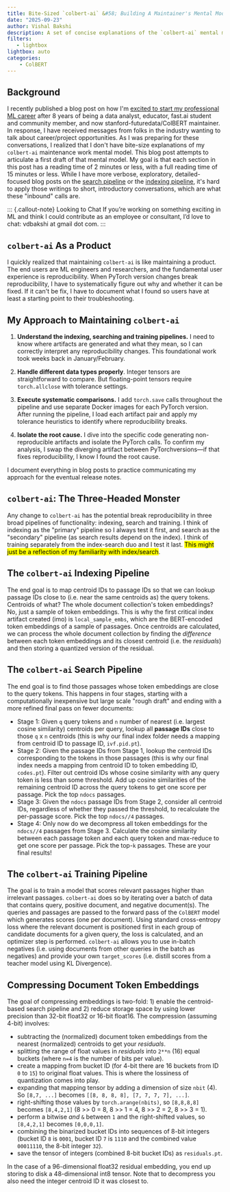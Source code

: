 ```yaml
---
title: Bite-Sized `colbert-ai` &#58; Building A Maintainer's Mental Model
date: "2025-09-23"
author: Vishal Bakshi
description: A set of concise explanations of the `colbert-ai` mental model I keep in mind while doing maintenance work. 
filters:
   - lightbox
lightbox: auto
categories:
    - ColBERT
---
```


## Background

I recently published a blog post on how I'm [excited to start my professional ML career](https://vishalbakshi.github.io/blog/posts/2025-09-18-career/) after 8 years of being a data analyst, educator, fast.ai student and community member, and now stanford-futuredata/ColBERT maintainer. In response, I have received messages from folks in the industry wanting to talk about career/project opportunities. As I was preparing for these conversations, I realized that I don't have bite-size explanations of my `colbert-ai` maintenance work mental model. This blog post attempts to articulate a first draft of that mental model. My goal is that each section in this post has a reading time of 2 minutes or less, with a full reading time of 15 minutes or less. While I have more verbose, exploratory, detailed-focused blog posts on the [search pipeline](https://vishalbakshi.github.io/blog/posts/2024-12-24-PLAID-ColBERTv2-scoring-pipeline/) or the [indexing pipeline](https://vishalbakshi.github.io/blog/posts/2025-03-12-RAGatouille-ColBERT-Indexing-Deep-Dive/), it's hard to apply those writings to short, introductory conversations, which are what these "inbound" calls are.

::: {.callout-note}
Looking to Chat
If you’re working on something exciting in ML and think I could contribute as an employee or consultant, I’d love to chat: vdbakshi at gmail dot com.
:::

## `colbert-ai` As a Product

I quickly realized that maintaining `colbert-ai` is like maintaining a product. The end users are ML engineers and researchers, and the fundamental user experience is reproducibility. When PyTorch version changes break reproducibility, I have to systematically figure out why and whether it can be fixed. If it can't be fix, I have to document what I found so users have at least a starting point to their troubleshooting.

## My Approach to Maintaining `colbert-ai`

1. **Understand the indexing, searching and training pipelines.** I need to know where artifacts are generated and what they mean, so I can correctly interpret any reproducibility changes. This foundational work took weeks back in January/February.

2. **Handle different data types properly**. Integer tensors are straightforward to compare. But floating-point tensors require `torch.allclose` with tolerance settings. 

3. **Execute systematic comparisons.** I add `torch.save` calls throughout the pipeline and use separate Docker images for each PyTorch version. After running the pipeline, I load each artifact pair and apply my tolerance heuristics to identify where reproducibility breaks.

4. **Isolate the root cause.** I dive into the specific code generating non-reproducible artifacts and isolate the PyTorch calls. To confirm my analysis, I swap the diverging artifact between PyTorchversions—if that fixes reproducibility, I know I found the root cause. 

I document everything in blog posts to practice communicating my approach for the eventual release notes.


## `colbert-ai`: The Three-Headed Monster

Any change to `colbert-ai` has the potential break reproducibility in three broad pipelines of functionality: indexing, search and training. I think of indexing as the "primary" pipeline so I always test it first, and search as the "secondary" pipeline (as search results depend on the index). I think of training separately from the index-search duo and I test it last. <mark>This might just be a reflection of my familiarity with index/search</mark>.

## The `colbert-ai` Indexing Pipeline

The end goal is to map centroid IDs to passage IDs so that we can lookup passage IDs close to (i.e. near the same centroids as) the query tokens. Centroids of what? The whole document collection's token embeddings? No, just a sample of token embeddings. This is why the first critical index artifact created (imo) is `local_sample_embs`, which are the BERT-encoded token embeddings of a sample of passages. Once centroids are calculated, we can process the whole document collection by finding the _difference_ between each token embeddings and its closest centroid (i.e. the _residuals_) and then storing a quantized version of the residual.

## The `colbert-ai` Search Pipeline

The end goal is to find those passages whose token embeddings are close to the query tokens. This happens in four stages, starting with a computationally inexpensive but large scale "rough draft" and ending with a more refined final pass on fewer documents:

- Stage 1: Given `q` query tokens and `n` number of nearest (i.e. largest cosine similarity) centroids per query, lookup all **passage IDs** close to those `q` x `n` centroids (this is why our final index folder needs a mapping from centroid ID to passage ID, `ivf.pid.pt`).
- Stage 2: Given the passage IDs from Stage 1, lookup the centroid IDs corresponding to the tokens in those passages (this is why our final index needs a mapping from centroid ID to token embedding ID, `codes.pt`). Filter out centroid IDs whose cosine similarity with any query token is less than some threshold. Add up cosine similarities of the remaining centroid ID across the query tokens to get one score per passage. Pick the top `ndocs` passages.
- Stage 3: Given the `ndocs` passage IDs from Stage 2, consider all centroid IDs, regardless of whether they passed the threshold, to recalculate the per-passage score. Pick the top `ndocs//4` passages.
- Stage 4: Only now do we decompress all token embeddings for the `ndocs//4` passages from Stage 3. Calculate the cosine similarity between each passage token and each query token and max-reduce to get one score per passage. Pick the top-`k` passages. These are your final results!

## The `colbert-ai` Training Pipeline

The goal is to train a model that scores relevant passages higher than irrelevant passages. `colbert-ai` does so by iterating over a batch of data that contains query, positive document, and negative document(s). The queries and passages are passed to the forward pass of the `ColBERT` model which generates scores (one per document). Using standard cross-entropy loss where the relevant document is positioned first in each group of candidate documents for a given query, the loss is calculated, and an optimizer step is performed. `colbert-ai` allows you to use in-batch negatives (i.e. using documents from other queries in the batch as negatives) and provide your own `target_scores` (i.e. distill scores from a teacher model using KL Divergence).

## Compressing Document Token Embeddings

The goal of compressing embeddings is two-fold: 1) enable the centroid-based search pipeline and 2) reduce storage space by using lower precision than 32-bit float32 or 16-bit float16. The compression (assuming 4-bit) involves:

- subtracting the (normalized) document token embeddings from the nearest (normalized) centroids to get your _residuals_.
- splitting the range of float values in _residuals_ into `2**n` (16) equal buckets (where `n=4` is the number of bits per value).
- create a mapping from bucket ID (for 4-bit there are 16 buckets from ID `0` to `15`) to original float values. This is where the lossiness of quantization comes into play.
- expanding that mapping tensor by adding a dimension of size `nbit` (4). So `[8,7, ...]` becomes `[[8, 8, 8, 8], [7, 7, 7, 7], ...]`.
- right-shifting those values by `torch.arange(nbits)`, so `[8,8,8,8]` becomes `[8,4,2,1]` (8 >> 0 = 8, 8 >> 1 = 4, 8 >> 2 = 2, 8 >> 3 = 1).
- perform a bitwise _and_ `&` between `1` and the right-shifted values, so `[8,4,2,1]` becomes `[0,0,0,1]`.
- combining the binarized bucket IDs into sequences of 8-bit integers (bucket ID `8` is `0001`, bucket ID `7` is `1110` and the combined value `00011110`, the 8-bit integer `32`).
- save the tensor of integers (combined 8-bit bucket IDs) as `residuals.pt`.

In the case of a 96-dimensional float32 residual embedding, you end up storing to disk a 48-dimensional int8 tensor. Note that to decompress you also need the integer centroid ID it was closest to.



